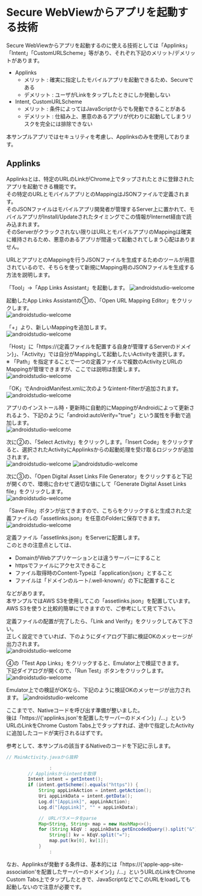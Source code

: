 # Secure WebViewからアプリを起動する技術
Secure WebViewからアプリを起動するのに使える技術としては「Applinks」「Intent」「CustomURLScheme」等があり、それぞれ下記のメリット/デメリットがあります。
- Applinks  
  - メリット : 確実に指定したモバイルアプリを起動できるため、Secureである
  - デメリット : ユーザがLinkをタップしたときにしか発動しない
- Intent, CustomURLScheme
  - メリット : 条件によってはJavaScriptからでも発動できることがある
  - デメリット : 仕組み上、悪意のあるアプリが代わりに起動してしまうリスクを完全には排除できない

本サンプルアプリではセキュリティを考慮し、Applinksのみを使用しております。  

## Applinks
Applinksとは、特定のURLのLinkがChrome上でタップされたときに登録されたアプリを起動できる機能です。  
その特定のURLとモバイルアプリとのMappingはJSONファイルで定義されます。  
そのJSONファイルはモバイルアプリ開発者が管理するServer上に置かれて、モバイルアプリがInstall/Updateされたタイミングでこの情報がInternet経由で読み込まれます。  
そのServerがクラックされない限りはURLとモバイルアプリのMappingは確実に維持されるため、悪意のあるアプリが間違って起動されてしまう心配はありません。  

URLとアプリとのMappingを行うJSONファイルを生成するためのツールが用意されているので、そちらを使って新規にMapping用のJSONファイルを生成する方法を説明します。  

「Tool」→「App Links Assistant」を起動します。
![androidstudio-welcome](docimg/applinks-1.png)

起動したApp Links Assistantの①の、「Open URL Mapping Editor」をクリックします。  
![androidstudio-welcome](docimg/applinks-2.png)

「+」より、新しいMappingを追加します。  
![androidstudio-welcome](docimg/applinks-3.png)

「Host」に「https://{定義ファイルを配置する自身が管理するServerのドメイン}」、「Activity」では自分がMappingして起動したいActivityを選択します。  
※ 「Path」を指定することで一つの定義ファイルで複数のActivityとURLのMappingが管理できますが、ここでは説明は割愛します。  
![androidstudio-welcome](docimg/applinks-4.png)

「OK」でAndroidManifest.xmlに次のようなintent-filterが追加されます。  
![androidstudio-welcome](docimg/applinks-5.png)

アプリのインストール時・更新時に自動的にMappingがAndroidによって更新されるよう、下記のように「android:autoVerify="true"」という属性を手動で追加します。  
![androidstudio-welcome](docimg/applinks-6.png)

次に②の、「Select Activity」をクリックします。「Insert Code」をクリックすると、選択されたActivityにApplinksからの起動処理を受け取るロジックが追加されます。  
![androidstudio-welcome](docimg/applinks-8.png)
![androidstudio-welcome](docimg/applinks-9.png)

次に③の、「Open Digital Asset Links File Generator」をクリックすると下記が開くので、環境に合わせて適切な値にして「Generate Digital Asset Links file」をクリックします。  
![androidstudio-welcome](docimg/applinks-10.png)

「Save File」ボタンが出てきますので、こちらをクリックすると生成された定義ファイルの「assetlinks.json」を任意のFolderに保存できます。  
![androidstudio-welcome](docimg/applinks-11.png)

定義ファイル「assetlinks.json」をServerに配置します。  
このときの注意点としては、  
  * DomainがWebアプリケーションとは違うサーバーにすること  
  * httpsでファイルにアクセスできること  
  * ファイル取得時のContent-Typeは「application/json」とすること  
  * ファイルは「ドメインのルート/.well-known/」の下に配置すること  

などがあります。  
本サンプルではAWS S3を使用してこの「assetlinks.json」を配置しています。
AWS S3を使うと比較的簡単にできますので、ご参考にして見て下さい。  

定義ファイルの配置が完了したら、「Link and Verify」をクリックしてみて下さい。  
正しく設定できていれば、下のようにダイアログ下部に検証OKのメッセージが出力されます。  
![androidstudio-welcome](docimg/applinks-12.png)

④の「Test App Links」をクリックすると、Emulator上で検証できます。  
下記ダイアログが開くので、「Run Test」ボタンをクリックします。  
![androidstudio-welcome](docimg/applinks-13.png)

Emulator上での検証がOKなら、下記のように検証OKのメッセージが出力されます。
![androidstudio-welcome](docimg/applinks-14.png)

ここまでで、Nativeコードを呼び出す準備が整いました。  
後は「https://{'applinks.json'を配置したサーバーのドメイン}」/...」というURLのLinkをChrome Custom Tabs上でタップすれば、途中で指定したActivityに追加したコードが実行されるはずです。  

参考として、本サンプルの該当するNativeのコードを下記に示します。

```java
// MainActivity.javaから抜粋

                :
        // Applinksからintentを取得
        Intent intent = getIntent();
        if (intent.getScheme().equals("https")) {
            String appLinkAction = intent.getAction();
            Uri appLinkData = intent.getData();
            Log.d("[AppLink]", appLinkAction);
            Log.d("[AppLink]", "" + appLinkData);

            //　URLパラメータをparse
            Map<String, String> map = new HashMap<>();
            for (String kEqV : appLinkData.getEncodedQuery().split("&")) {
                String[] kv = kEqV.split("=");
                map.put(kv[0], kv[1]);
            }
                :
```

なお、Applinksが発動する条件は、基本的には「https://{'apple-app-site-association'を配置したサーバーのドメイン}」/...」というURLのLinkをChrome Custom Tabs上でタップしたときで、JavaScriptなどでこのURLをloadしても起動しないので注意が必要です。  
